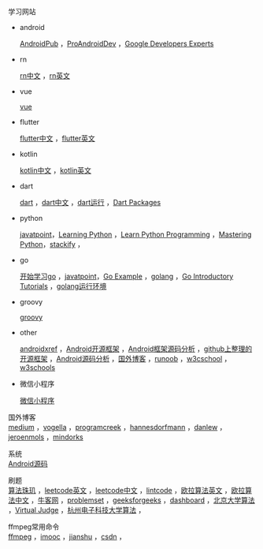 学习网站  

- android

  <a href="https://android.jlelse.eu" target="_blank">AndroidPub</a> ，<a href="https://proandroiddev.com" target="_blank">ProAndroidDev</a>  ，<a href="https://medium.com/google-developer-experts" target="_blank">Google Developers Experts</a> 

- rn

  <a href="https://reactnative.cn" target="_blank">rn中文</a>  ，<a href="https://facebook.github.io/react-native" target="_blank">rn英文</a> 

- vue

  <a href="https://cn.vuejs.org/v2/guide" target="_blank">vue</a>  

- flutter

  <a href="https://flutterchina.club" target="_blank">flutter中文</a>  ，<a href="https://flutter.dev" target="_blank">flutter英文</a>

- kotlin

  <a href="https://www.kotlincn.net" target="_blank">kotlin中文</a> ，<a href="https://kotlinlang.org" target="_blank">kotlin英文</a>  

- dart

  <a href="https://www.dartlang.org" target="_blank">dart</a>   ，<a href="https://www.dartcn.com" target="_blank">dart中文</a> ，<a href="https://dartpad.cn" target="_blank">dart运行</a> ，<a href="https://pub.dartlang.org" target="_blank">Dart Packages</a> 

- python

  <a href="https://www.javatpoint.com/python-tutorial" target="_blank">javatpoint</a>，<a href="https://docs.python-guide.org/intro/learning" target="_blank">Learning Python</a> ，<a href="https://www.programiz.com/python-programming" target="_blank">Learn Python Programming</a> ，<a href="https://www.edureka.co/blog/python-tutorial" target="_blank">Mastering Python</a>，<a href="https://stackify.com/learn-python-tutorials/#post-21937-_f6gsrcj5c7wd" target="_blank">stackify</a> ，

- go

  <a href="http://howistart.org/posts/go/1/index.html" target="_blank">开始学习go</a> ，<a href="https://www.javatpoint.com/go-tutorial" target="_blank">javatpoint</a>，<a href="https://gobyexample.com" target="_blank">Go Example</a> ，<a href="https://golang.org" target="_blank">golang</a> ，<a href="https://medium.com/rungo/go-introductory-tutorials-896aeda0fb8a" target="_blank">Go Introductory Tutorials</a> ，<a href="https://play.golang.org" target="_blank">golang运行环境</a> 

- groovy

  <a href="http://www.groovy-lang.org/index.html" target="_blank">groovy</a> 

- other

  <a href="http://androidxref.com" target="_blank">androidxref</a>  ，<a href="https://github.com/Trinea/android-open-project" target="_blank">Android开源框架</a>  ，<a href="http://a.codekk.com" target="_blank">Android框架源码分析</a>  ，<a href="https://github.com/Tim9Liu9/TimLiu-Android" target="_blank">github上整理的开源框架</a>  ，<a href="https://github.com/LittleFriendsGroup/AndroidSdkSourceAnalysis" target="_blank">Android源码分析</a>  ，<a href="http://www.importnew.com/7469.html" target="_blank">国外博客</a> ，<a href="https://www.runoob.com" target="_blank">runoob</a> ，<a href="https://www.w3cschool.cn" target="_blank">w3cschool</a> ，<a href="https://www.w3schools.com" target="_blank">w3schools</a>

- 微信小程序

  <a href="https://developers.weixin.qq.com/miniprogram/dev" target="_blank">微信小程序</a> 

国外博客  
<a href="https://medium.com" target="_blank">medium</a>  ，<a href="https://www.vogella.com" target="_blank">vogella</a>  ，<a href="https://www.programcreek.com" target="_blank">programcreek</a>  ，<a href="http://hannesdorfmann.com" target="_blank">hannesdorfmann</a>  ，<a href="https://blog.danlew.net/tag/android" target="_blank">danlew</a>  ，<a href="https://jeroenmols.com" target="_blank">jeroenmols</a>  ，<a href="https://mindorks.com/android/store" target="_blank">mindorks</a>  

系统  
<a href="https://github.com/aosp-mirror" target="_blank">Android源码</a> 

刷题  
<a href="https://soulmachine.gitbooks.io/algorithm-essentials/java" target="_blank">算法珠玑</a>  ，<a href="https://leetcode.com/problemset/all" target="_blank">leetcode英文</a>  ，<a href="https://leetcode-cn.com/problemset/all" target="_blank">leetcode中文</a>  ，<a href="https://www.lintcode.com/problem" target="_blank">lintcode</a>  ，<a href="https://projecteuler.net/archives" target="_blank">欧拉算法英文</a>  ，<a href="http://pe-cn.github.io/problems" target="_blank">欧拉算法中文</a>  ，<a href="https://www.nowcoder.com" target="_blank">牛客网</a>  ，<a href="http://codeforces.com/problemset" target="_blank">problemset</a>  ，<a href="https://www.geeksforgeeks.org/fundamentals-of-algorithms/#AnalysisofAlgorithms" target="_blank">geeksforgeeks</a>  ，<a href="https://www.hackerrank.com/dashboard" target="_blank">dashboard</a>  ，<a href="http://poj.org/problemlist" target="_blank">北京大学算法</a>  ，<a href="https://vjudge.net" target="_blank">Virtual Judge</a>  ，<a href="http://acm.hdu.edu.cn/listproblem.php?vol=1" target="_blank">杭州电子科技大学算法</a>  ，

ffmpeg常用命令  
<a href="http://ffmpeg.org/ffmpeg.html" target="_blank">ffmpeg</a>  ，<a href="http://www.imooc.com/article/details/id/254520" target="_blank">imooc</a>  ，<a href="https://www.jianshu.com/p/6a3a9946baf5" target="_blank">jianshu</a>  ，<a href="https://blog.csdn.net/newchenxf/article/details/51384360" target="_blank">csdn</a>  ，

